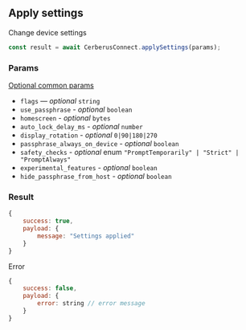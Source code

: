 ## Apply settings

Change device settings

```javascript
const result = await CerberusConnect.applySettings(params);
```

### Params

[Optional common params](commonParams.md)

-   `flags` — _optional_ `string`
-   `use_passphrase` - _optional_ `boolean`
-   `homescreen` - _optional_ `bytes`
-   `auto_lock_delay_ms` - _optional_ `number`
-   `display_rotation` - _optional_ `0|90|180|270`
-   `passphrase_always_on_device` - _optional_ `boolean`
-   `safety_checks` - _optional_ enum `"PromptTemporarily" | "Strict" | "PromptAlways"`
-   `experimental_features` - _optional_ `boolean`
-   `hide_passphrase_from_host` - _optional_ `boolean`

### Result

```javascript
{
    success: true,
    payload: {
        message: "Settings applied"
    }
}

```

Error

```javascript
{
    success: false,
    payload: {
        error: string // error message
    }
}
```
